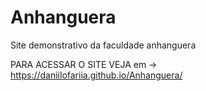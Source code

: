 # Anhanguera
Site demonstrativo da faculdade anhanguera 



PARA ACESSAR O SITE VEJA em -> https://daniilofariia.github.io/Anhanguera/
